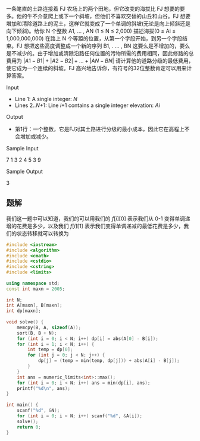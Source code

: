 一条笔直的土路连接着 FJ 农场上的两个田地，但它改变的海拔比 FJ 想要的要多。他的牛不介意爬上或下一个斜坡，但他们不喜欢交替的山丘和山谷。FJ 想要增加和清除道路上的泥土，这样它就变成了一个单调的斜坡(无论是向上倾斜还是向下倾斜)。给你 N 个整数 A1, ... , AN (1 ≤ N ≤ 2,000) 描述海拔(0 ≤ Ai ≤ 1,000,000,000) 在路上 N 个等距的位置，从第一个字段开始，到另一个字段结束。FJ 想把这些高度调整成一个新的序列 B1, . ... , BN 这要么是不增加的，要么是不减少的。由于增加或清除沿路任何位置的污物所需的费用相同，因此修路的总费用为 $| A 1 - B 1| + | A 2 - B 2| + ... + | AN - BN |$ 请计算他的道路分级的最低费用，使它成为一个连续的斜坡。FJ 高兴地告诉你，有符号的32位整数肯定可以用来计算答案。

Input

* Line 1: A single integer: _N_  
* Lines 2.._N_+1: Line _i_+1 contains a single integer elevation: _Ai_

Output

* 第1行：一个整数，它是FJ对其土路进行分级的最小成本，因此它在高程上不会增加或减少。

Sample Input

7
1
3
2
4
5
3
9

Sample Output

3

## 题解
我们这一题中可以知道，我们的可以用我们的 $f[i][0]$ 表示我们从 0-1 变得单调递增的花费是多少，以及我们 $f[i][1]$ 表示我们变得单调递减的最低花费是多少，我们的状态转移就可以转换为

```cpp
#include <iostream>
#include <algorithm>
#include <cmath>
#include <cstdio>
#include <cstring>
#include <limits>
 
using namespace std;
const int maxn = 2005;
 
int N;
int A[maxn], B[maxn];
int dp[maxn];
 
void solve() {
	memcpy(B, A, sizeof(A));
	sort(B, B + N);
	for (int i = 0; i < N; i++) dp[i] = abs(A[0] - B[i]);
	for (int i = 1; i < N; i++) {
		int temp = dp[0];
		for (int j = 0; j < N; j++) {
			dp[j] = (temp = min(temp, dp[j])) + abs(A[i] - B[j]);
		}
	}
	int ans = numeric_limits<int>::max();
	for (int i = 0; i < N; i++) ans = min(dp[i], ans);
	printf("%d\n", ans);
}
 
int main() {
	scanf("%d", &N);
	for (int i = 0; i < N; i++) scanf("%d", &A[i]);
	solve();
	return 0;
}
```